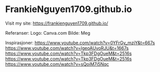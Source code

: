 # FrankieNguyen1709.github.io
Visit my site: https://frankienguyen1709.github.io/

Referanser:
Logo: Canva.com
Bilde: Meg

Inspirasjoner:
https://www.youtube.com/watch?v=0YFrGy_mzjY&t=667s
https://www.youtube.com/watch?v=lgeoAUvoRJU&t=1667s
https://www.youtube.com/watch?v=Tkp3FDgOueM&t=2516s
https://www.youtube.com/watch?v=Tkp3FDgOueM&t=2516s
https://www.youtube.com/watch?v=sQoiM7i5Nqc
